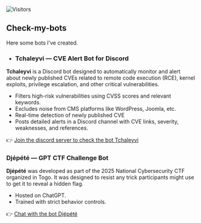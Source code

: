 ![Visitors](https://visitor-badge.laobi.icu/badge?page_id=cyberpoul.Check-my-bots)
## Check-my-bots
Here some bots I’ve created.

* ### Tchaleyvi — CVE Alert Bot for Discord

**Tchaleyvi** is a Discord bot designed to automatically monitor and alert about newly published CVEs related to remote code execution (RCE), kernel exploits, privilege escalation, and other critical vulnerabilities.

- Filters high-risk vulnerabilities using CVSS scores and relevant keywords.
- Excludes noise from CMS platforms like WordPress, Joomla, etc.
- Real-time detection of newly published CVE
- Posts detailed alerts in a Discord channel with CVE links, severity, weaknesses, and references.

👉 [Join the discord server to check the bot Tchaleyvi](https://discord.gg/buJK2YcrNh)

### Djépété — GPT CTF Challenge Bot

**Djépété** was developed as part of the 2025 National Cybersecurity CTF organized in Togo. It was designed to resist any trick participants might use to get it to reveal a hidden flag.

- Hosted on ChatGPT.
- Trained with strict behavior controls.

👉 [Chat with the bot Djépété](https://chatgpt.com/g/g-6730ce6c072481908b7a45d37f296c50-djepete)
